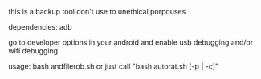 this is a backup tool don't use to unethical porpouses

dependencies: adb

go to developer options in your android and enable usb debugging and/or wifi debugging


usage:
  bash andfilerob.sh <filetype> or just call "bash autorat.sh [-p | -c]"
